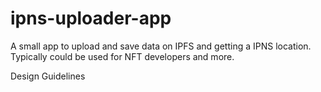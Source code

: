 # ipns-uploader-app
A small app to upload and save data on IPFS and getting a IPNS location. Typically could be used for NFT developers and more. 

Design Guidelines

